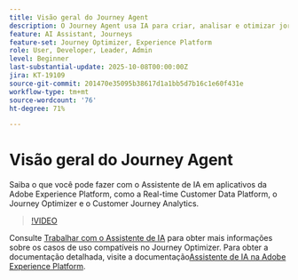 ```yaml
---
title: Visão geral do Journey Agent
description: O Journey Agent usa IA para criar, analisar e otimizar jornadas B2B/B2C por meio de uma interface conversacional.
feature: AI Assistant, Journeys
feature-set: Journey Optimizer, Experience Platform
role: User, Developer, Leader, Admin
level: Beginner
last-substantial-update: 2025-10-08T00:00:00Z
jira: KT-19109
source-git-commit: 201470e35095b38617d1a1bb5d7b16c1e60f431e
workflow-type: tm+mt
source-wordcount: '76'
ht-degree: 71%

---
```


# Visão geral do Journey Agent

Saiba o que você pode fazer com o Assistente de IA em aplicativos da Adobe Experience Platform, como a Real-time Customer Data Platform, o Journey Optimizer e o Customer Journey Analytics.

>[!VIDEO](https://video.tv.adobe.com/v/3429845/?learn=on)

Consulte [Trabalhar com o Assistente de IA](https://experienceleague.adobe.com/pt-br/docs/journey-optimizer/using/get-started/ai-assistant) para obter mais informações sobre os casos de uso compatíveis no Journey Optimizer. Para obter a documentação detalhada, visite a documentação[Assistente de IA na Adobe Experience Platform](https://experienceleague.adobe.com/pt-br/docs/experience-platform/ai-assistant/home).

